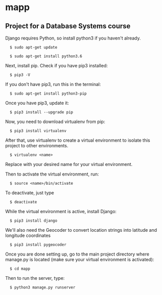 # mapp
## Project for a Database Systems course
Django requires Python, so install python3 if you haven't already.
```
  $ sudo apt-get update

  $ sudo apt-get install python3.6
```
Next, install pip. Check if you have pip3 installed:
```
  $ pip3 -V
```
If you don't have pip3, run this in the terminal:
```
  $ sudo apt-get install python3-pip
```
Once you have pip3, update it:
```
  $ pip3 install --upgrade pip
 ```
Now, you need to download virtualenv from pip:
```
  $ pip3 install virtualenv
 ```
After that, use virtualenv to create a virtual environment to isolate this project to other environments.
```
  $ virtualenv <name>
```  
Replace <name> with your desired name for your virtual environment.

Then to activate the virtual environment, run:
```
  $ source <name>/bin/activate
```  
To deactivate, just type
```
  $ deactivate
```  
While the virtual environment is active, install Django:
```
  $ pip3 install django
```
We'll also need the Geocoder to convert location strings into latitude and longitude coordinates
```
  $ pip3 install pygeocoder
```
Once you are done setting up, go to the main project directory where manage.py is located (make sure your virtual environment is activated):
```
  $ cd mapp
```  
Then to run the server, type:
```
  $ python3 manage.py runserver
```  
